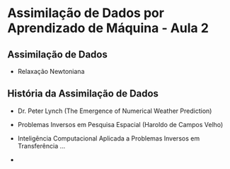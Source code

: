 # Assimilação de Dados por Aprendizado de Máquina - Aula 2

## Assimilação de Dados
- Relaxação Newtoniana

## História da Assimilação de Dados
- Dr. Peter Lynch (The Emergence of Numerical Weather Prediction)



- Problemas Inversos em Pesquisa Espacial (Haroldo de Campos Velho)
- Inteligência Computacional Aplicada a Problemas Inversos em Transferência ...
- 
